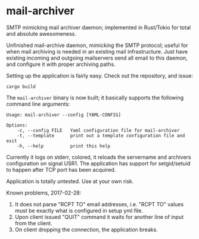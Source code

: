 # mail-archiver

SMTP mimicking mail archiver daemon; implemented in Rust/Tokio for total and absolute awesomeness.

Unfinished mail-archive daemon, mimicking the SMTP protocol; useful for when mail archiving is needed in
an existing mail infrastructure. Just have existing incoming and outgoing mailservers send all email
to this daemon, and configure it with proper archiving paths.

Setting up the application is fairly easy. Check out the repository, and issue:

```
cargo build
```

The `mail-archiver` binary is now built; it basically supports the following command line arguments:

```
Usage: mail-archiver --config [YAML-CONFIG]

Options:
    -c, --config FILE   Yaml configuration file for mail-archiver
    -t, --template      print out a template configuration file and exit
    -h, --help          print this help
```
    
Currently it logs on stderr, colored, it reloads the servername and archivers configuration on signal USR1.
The application has support for setgid/setuid to happen after TCP port has been acquired.

Application is totally untested. Use at your own risk.

Known problems, 2017-02-28:

1. It does not parse "RCPT TO" email addresses, i.e. "RCPT TO" values must be exactly what is configured
   in setup yml file. 
2. Upon client issued "QUIT" command it waits for another line of input from the client.
3. On client dropping the connection, the application breaks.
